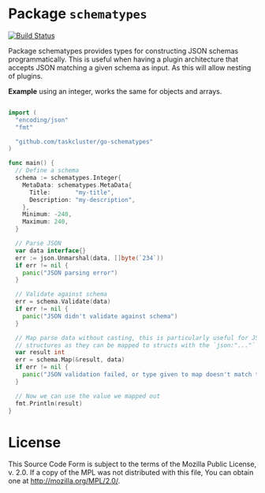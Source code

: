 Package `schematypes`
====================
[![Build Status](https://travis-ci.org/taskcluster/go-schematypes.svg?branch=master)](https://travis-ci.org/taskcluster/go-schematypes)

Package schematypes provides types for constructing JSON schemas
programmatically. This is useful when having a plugin architecture that
accepts JSON matching a given schema as input. As this will allow nesting
of plugins.

**Example** using an integer, works the same for objects and arrays.
```go

import (
  "encoding/json"
  "fmt"

  "github.com/taskcluster/go-schematypes"
)

func main() {
  // Define a schema
  schema := schematypes.Integer{
    MetaData: schematypes.MetaData{
      Title:       "my-title",
      Description: "my-description",
    },
    Minimum: -240,
    Maximum: 240,
  }

  // Parse JSON
  var data interface{}
  err := json.Unmarshal(data, []byte(`234`))
  if err != nil {
    panic("JSON parsing error")
  }

  // Validate against schema
  err = schema.Validate(data)
  if err != nil {
    panic("JSON didn't validate against schema")
  }

  // Map parse data without casting, this is particularly useful for JSON
  // structures as they can be mapped to structs with the `json:"..."` tag.
  var result int
  err = schema.Map(&result, data)
  if err != nil {
    panic("JSON validation failed, or type given to map doesn't match the schema")
  }

  // Now we can use the value we mapped out
  fmt.Println(result)
}

```

License
=======

This Source Code Form is subject to the terms of the Mozilla Public
License, v. 2.0. If a copy of the MPL was not distributed with this
file, You can obtain one at http://mozilla.org/MPL/2.0/.
